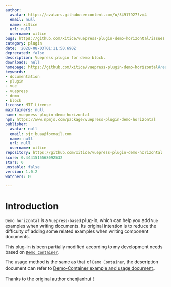 ```yaml
---
author:
  avatar: https://avatars.githubusercontent.com/u/34917927?v=4
  email: null
  name: xitice
  url: null
  username: xitice
bugs: https://github.com/xitice/vuepress-plugin-demo-horizontal/issues
category: plugin
date: '2020-08-03T01:11:50.690Z'
deprecated: false
description: Vuepress plugin for demo block.
downloads: null
homepage: https://github.com/xitice/vuepress-plugin-demo-horizontal#readme
keywords:
- documentation
- plugin
- vue
- vuepress
- demo
- block
license: MIT License
maintainers: null
name: vuepress-plugin-demo-horizontal
npm: https://www.npmjs.com/package/vuepress-plugin-demo-horizontal
publisher:
  avatar: null
  email: sjc_buaa@foxmail.com
  name: null
  url: null
  username: xitice
repository: https://github.com/xitice/vuepress-plugin-demo-horizontal
score: 0.4441515568092532
stars: 0
unstable: false
version: 1.0.2
watchers: 0

---
```


# Introduction

`Demo horizontal` is a `Vuepress-based` plug-in, which can help you add `Vue` examples when writing documents. Its original intention is to reduce the difficulty of adding some related examples when writing component documents.

This plug-in is been partially modified according to my development needs based on [`Demo Container`](https://github.com/calebman/vuepress-plugin-demo-container).

The usage method is the same as that of `Demo Container`, the description document can refer to [Demo-Container example and usage document](https://docs.chenjianhui.site/vuepress-plugin-demo-container/zh/)。

Thanks to the original author [chenjianhui](https://github.com/calebman/vuepress-plugin-demo-container)！
